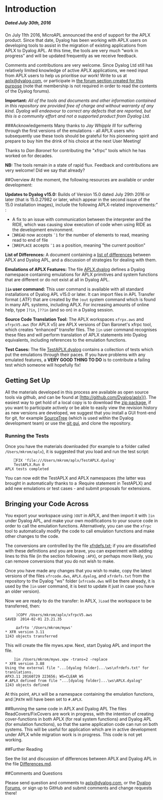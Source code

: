 # Introduction
##### Dated July 30th, 2016
On July 11th 2016, MicroAPL announced the end of support for the APLX product. Since that date, Dyalog has been working with APLX users on developing tools to assist in the migration of existing applications from APLX to Dyalog APL. At this time, the tools are very much “work in progress” and will be updated frequently as we receive feedback.

Comments and contributions are very welcome. Since Dyalog Ltd still has relatively limited knowledge of active APLX applications, we need input from APLX users to help us prioritise our work! Write to us at [aplx@dyalog.com](mailto:aplx@dyalog.com), or participate in [the forum section created for this purpose](http://www.dyalog.com/forum/viewforum.php?f=37) (note that membership is not required in order to read the contents of the Dyalog forums).

**Important:** *All of the tools and documents and other information contained in this repository are provided free of charge and without warranty of any kind. Dyalog will endeavour to correct any defects that are reported, but this is a community effort and not a supported product from Dyalog Ltd.* 

###Acknowledgements
Many thanks to *Jay Whipple III* for suffering through the first versions of the emulations - all APLX users who subsequently use these tools should be grateful for his pioneering spirit and prepare to buy him the drink of his choice at the next User Meeting!

Thanks to *Dan Baronet* for contributing the "xfrpc" tools which he has worked on for decades.

**NB:** The tools remain in a state of rapid flux. Feedback and contributions are very welcome!
 Did we say that already?

##Overview
At the moment, the following resources are available or under development:

**Updates to Dyalog v15.0:** Builds of Version 15.0 dated July 29th 2016 or later (that is 15.0.27982 or later, which appear in the second issue of the 15.0 installation images), include the following APLX-related improvements:” :

* A fix to an issue with communication between the interpreter and the RIDE, which was causing slow execution of code when using RIDE as the development environment.
* `⎕NREAD` now accepts `¯1` for the number of elements to read, meaning read to end of file
* `⎕NREPLACE` accepts `¯1` as a position, meaning "the current position"

**List of Differences:** A document containing a [list of differences](Differences.md) between APLX and Dyalog APL, and a discussion of strategies for dealing with them.

**Emulations of APLX Features:** The file [APLX.dyalog](APLX.dyalog) defines a Dyalog namespace containing emulations for APLX primitives and system functions that are different or do not exist at all in Dyalog APL.

**`]in` user command:** This user command is available with all standard installations of Dyalog APL v15.0 or later. It can import files in APL Transfer format (.ATF) that are created by the `)out` system command which is found in many APL systems, including APLX. For increasing amounts of online help, type `]?in`,  `]??in` (and so on) in a Dyalog session.

**Source Code Translation Tool:** The APLX workspaces `xfrpx.aws` and `xfrpcV5.aws` (for APLX v5) are APLX versions of Dan Baronet's xfrpc tool, which creates “enhanced” transfer files. The `]in` user command recognises these files and will perform translation of APLX statements into Dyalog equivalents, including references to the emulation functions.

**Test Cases:** The file [TestAPLX.dyalog]() contains a collection of tests which put the emulations through their paces. If you have problems with any emulated features, a **VERY GOOD THING TO DO** is to contribute a failing test which someone will hopefully fix! 

## Getting Set Up
All the materials developed in this process are available as open source tools via github, and can be found at [http://github.com/Dyalog/aplx](). The easiest way to get hold of a local copy is to download the [zip package](https://github.com/Dyalog/aplx/archive/master.zip), if you want to participate actively or be able to easily view the revision history as new versions are developed, we suggest that you install a GUI front-end for git, for example [SourceTree](https://www.sourcetreeapp.com/) (which is used within the Dyalog development team) or use the [git gui](https://git-scm.com/downloads), and clone the repository.

### Running the Tests

Once you have the materials downloaded (for example to a folder called `/Users/mkrom/aplx`), it is suggested that you load and run the test script:

        ⎕FIX 'file:///Users/mkrom/aplx/TestAPLX.dyalog'
        TestAPLX.Run 0
    APLX tests completed

You can now edit the TestAPLX and APLX namespaces (the latter was brought in automatically thanks to a :Require statement in TestAPLX) and add new emulations or test cases - and submit proposals for extensions.

## Bringing your Code Across

You export your workspace using `)OUT` in APLX, and then import it with `]in` under Dyalog APL, and make your own modifications to your source code in order to call the emulation functions. Alternatively, you can use the `xfrpc` tool to automatically modify the code to call emulation functions and make other changes to the code.

The conversions are controlled by the file [xfrdefs.txt](xfrdefs.txt); if you are dissatisfied with these definitions and you are brave, you can experiment with adding lines to this file (in the section following `:APX`), or perhaps more likely, you can remove conversions that you do not wish to make.

Once you have made any changes that you wish to make, copy the latest versions of the files `xfrcode.dws`, `APLX.dyalog`, and `xfrdefs.txt` from the repository to the Dyalog "ws" folder (`xfrcode.dws` will be there already, it is used by the `]in` user command, it is best to update it just in case you have an older version).

Now we are ready to do the transfer: In APLX, `)Load` the workspace to be transferred, then:

         )COPY /Users/mkrom/aplx/xfrpcV5.aws
    SAVED  2014-02-01 23.21.35
      
         ∆xfrto '/Users/mkrom/myws'
    * XFR version 3.11
    1243 objects transferred

This will create the file myws.xpw. Next, start Dyalog APL and import the file.

        ]in /Users/mkrom/myws.xpw -trans=2 -replace
    * XFR version 3.88
    Using the external file "...[dyalog folder]...\ws\xfrdefs.txt" for translations.
    APX3.11 20160729 223656; WS=CLEAR WS
    #.APLX defined from file "...[dyalog folder]...\ws\APLX.dyalog"
    1243 objects defined
     
At this point, `APLX` will be a namespace containing the emulation functions, and `⎕PATH` will have been set to `#.APLX`.

##Running the same code in APLX and Dyalog APL
The files ReadCovers/FixCovers are work in progress, with the intention of creating cover-functions in both APLX (for real system functions) and Dyalog APL (for emulation functions), so that the same application code can run on both systems. This will be useful for application which are in active development under APLX while migration work is in progress. This code is not yet working.

##Further Reading

See the list and discussion of differences between APLX and Dyalog APL in the file [Differences.md](Differences.md).

##Comments and Questions

Please send question and comments to [aplx@dyalog.com](mailto:aplx@dyalog.com), or the [Dyalog Forums](http://www.dyalog.com/forum/viewforum.php?f=37), or sign up to GitHub and submit comments and change requests there!
